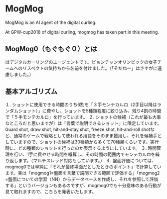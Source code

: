 # MogMog

MogMog is an AI agent of the digital curling.

At GPW-cup2018 of digital curling, mogmog has taken part in this meeting.


## MogMog0（もぐもぐ０）とは
はデジタルカーリングのエージェントです。ピョンチャンオリンピックの女子チームへのリスペクトの気持ちから名前を付けました。（「そだねー」はさすがに遠慮しました。）

## 基本アルゴリズム
１.	ショットに使用できる時間のうち6割を「３手モンテカルロ（2手目以降はランダムショット）」に費やし、ショットを5種類程度に絞り込み、残り4割の時間で「５手モンテカルロ」を行っています。
２.	ショットの候補（これが最も大事なところだと思いますが）は「言葉で説明できるショット」に限定しています。Guard shot, draw shot, hit-and-stay shot, freeze shot, hit-and-roll shotなど、通常のゲームで戦略として使われる用語をそのまま援用し、それを候補手としていますので、ショットの候補は30種類から多くて70種類くらいです。実行時に、どの種類のショットを行ったのか表示するようにしています。
３.	時間管理を行い、1手に費やせる時間を概算し、その時間の範囲内でモンテカルロを繰り返します。（マルチスレッド対応もしています。）
４.	盤面評価については、mogmog0では単純に「それが最終場面だとしたときのポイント」で計算しています。実は「mogmog1=盤面を言葉で説明できる範囲で評価する」「mogmog2 =盤面についての学習（NN）からデータベースを作成し、それを参照して評価する」というバージョンもあるのですが、mogmog0でも十分意味のある行動が見て取れますので、こちらを発表いたします。
